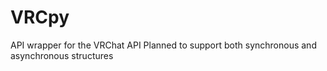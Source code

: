 # VRCpy

API wrapper for the VRChat API
Planned to support both synchronous and asynchronous structures
